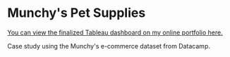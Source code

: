# Munchy's Pet Supplies

[You can view the finalized Tableau dashboard on my online portfolio here.](https://public.tableau.com/views/MunchysPetSupplies/Story?:language=en-US&:sid=&:redirect=auth&:display_count=n&:origin=viz_share_link)

Case study using the Munchy's e-commerce dataset from Datacamp.
